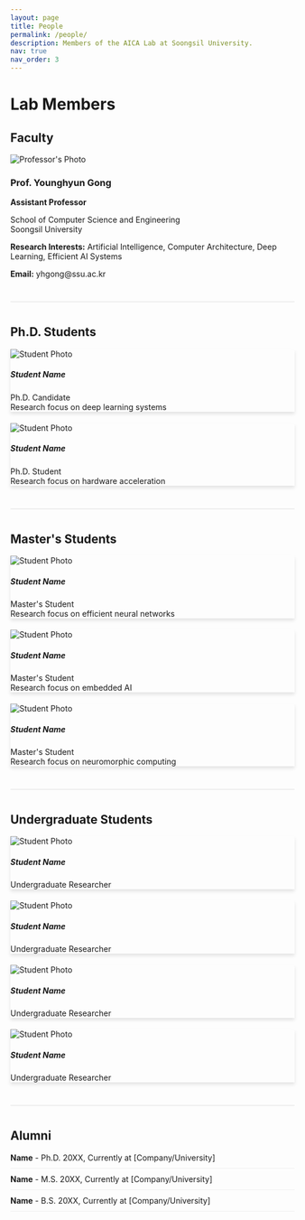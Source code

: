 ```yaml
---
layout: page
title: People
permalink: /people/
description: Members of the AICA Lab at Soongsil University.
nav: true
nav_order: 3
---
```


# Lab Members

## Faculty

<div class="row">
  <div class="col-sm-4">
    <img class="img-fluid rounded z-depth-1" src="{{ '/assets/img/prof.jpg' | relative_url }}" alt="Professor's Photo"/>
  </div>
  <div class="col-sm-8">
    <h3>Prof. Younghyun Gong</h3>
    <p><strong>Assistant Professor</strong></p>
    <p>School of Computer Science and Engineering<br>
    Soongsil University</p>
    <p><strong>Research Interests:</strong> Artificial Intelligence, Computer Architecture, Deep Learning, Efficient AI Systems</p>
    <p><strong>Email:</strong> yhgong@ssu.ac.kr</p>
    <p>
      <a href="#" target="_blank" title="Google Scholar"><i class="ai ai-google-scholar"></i></a>
      <a href="#" target="_blank" title="GitHub"><i class="fab fa-github"></i></a>
      <a href="#" target="_blank" title="LinkedIn"><i class="fab fa-linkedin"></i></a>
    </p>
  </div>
</div>

<div class="divider"></div>

## Ph.D. Students

<div class="row">
  <div class="col-sm-4">
    <div class="card">
      <img src="{{ '/assets/img/placeholder.jpg' | relative_url }}" class="card-img-top" alt="Student Photo">
      <div class="card-body">
        <h5 class="card-title">Student Name</h5>
        <p class="card-text">Ph.D. Candidate<br>Research focus on deep learning systems</p>
      </div>
    </div>
  </div>
  <div class="col-sm-4">
    <div class="card">
      <img src="{{ '/assets/img/placeholder.jpg' | relative_url }}" class="card-img-top" alt="Student Photo">
      <div class="card-body">
        <h5 class="card-title">Student Name</h5>
        <p class="card-text">Ph.D. Student<br>Research focus on hardware acceleration</p>
      </div>
    </div>
  </div>
</div>

<div class="divider"></div>

## Master's Students

<div class="row">
  <div class="col-sm-4">
    <div class="card">
      <img src="{{ '/assets/img/placeholder.jpg' | relative_url }}" class="card-img-top" alt="Student Photo">
      <div class="card-body">
        <h5 class="card-title">Student Name</h5>
        <p class="card-text">Master's Student<br>Research focus on efficient neural networks</p>
      </div>
    </div>
  </div>
  <div class="col-sm-4">
    <div class="card">
      <img src="{{ '/assets/img/placeholder.jpg' | relative_url }}" class="card-img-top" alt="Student Photo">
      <div class="card-body">
        <h5 class="card-title">Student Name</h5>
        <p class="card-text">Master's Student<br>Research focus on embedded AI</p>
      </div>
    </div>
  </div>
  <div class="col-sm-4">
    <div class="card">
      <img src="{{ '/assets/img/placeholder.jpg' | relative_url }}" class="card-img-top" alt="Student Photo">
      <div class="card-body">
        <h5 class="card-title">Student Name</h5>
        <p class="card-text">Master's Student<br>Research focus on neuromorphic computing</p>
      </div>
    </div>
  </div>
</div>

<div class="divider"></div>

## Undergraduate Students

<div class="row">
  <div class="col-sm-3">
    <div class="card">
      <img src="{{ '/assets/img/placeholder.jpg' | relative_url }}" class="card-img-top" alt="Student Photo">
      <div class="card-body">
        <h5 class="card-title">Student Name</h5>
        <p class="card-text">Undergraduate Researcher</p>
      </div>
    </div>
  </div>
  <div class="col-sm-3">
    <div class="card">
      <img src="{{ '/assets/img/placeholder.jpg' | relative_url }}" class="card-img-top" alt="Student Photo">
      <div class="card-body">
        <h5 class="card-title">Student Name</h5>
        <p class="card-text">Undergraduate Researcher</p>
      </div>
    </div>
  </div>
  <div class="col-sm-3">
    <div class="card">
      <img src="{{ '/assets/img/placeholder.jpg' | relative_url }}" class="card-img-top" alt="Student Photo">
      <div class="card-body">
        <h5 class="card-title">Student Name</h5>
        <p class="card-text">Undergraduate Researcher</p>
      </div>
    </div>
  </div>
  <div class="col-sm-3">
    <div class="card">
      <img src="{{ '/assets/img/placeholder.jpg' | relative_url }}" class="card-img-top" alt="Student Photo">
      <div class="card-body">
        <h5 class="card-title">Student Name</h5>
        <p class="card-text">Undergraduate Researcher</p>
      </div>
    </div>
  </div>
</div>

<div class="divider"></div>

## Alumni

<ul class="alumni-list">
  <li><strong>Name</strong> - Ph.D. 20XX, Currently at [Company/University]</li>
  <li><strong>Name</strong> - M.S. 20XX, Currently at [Company/University]</li>
  <li><strong>Name</strong> - B.S. 20XX, Currently at [Company/University]</li>
</ul>

<style>
.divider {
  height: 2px;
  background-color: #eee;
  margin: 40px 0;
}
.card {
  margin-bottom: 20px;
  box-shadow: 0 4px 6px rgba(0,0,0,0.1);
  transition: transform 0.3s ease;
}
.card:hover {
  transform: translateY(-5px);
}
.alumni-list {
  list-style-type: none;
  padding-left: 0;
}
.alumni-list li {
  margin-bottom: 10px;
  padding-bottom: 10px;
  border-bottom: 1px solid #f0f0f0;
}
</style> 